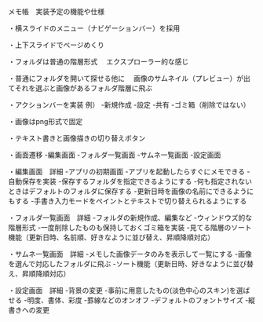 メモ帳　実装予定の機能や仕様

・横スライドのメニュー（ナビゲーションバー）を採用

・上下スライドでベージめくり

・フォルダは普通の階層形式
　エクスプローラー的な感じ

・普通にフォルダを開いて探せる他に
　画像のサムネイル（プレビュー）が出てそれを選ぶと画像があるフォルダ階層に飛ぶ

・アクションバーを実装
例）	-新規作成
	-設定
	-共有
	-ゴミ箱（削除ではない）

・画像はpng形式で固定

・テキスト書きと画像描きの切り替えボタン

・画面遷移
	-編集画面
	-フォルダ一覧画面
	-サムネ一覧画面
	-設定画面

・編集画面　詳細
	-アプリの初期画面
	-アプリを起動したらすぐにメモできる
	-自動保存を実装
		-保存するフォルダを指定できるようにする
		-何も指定されないときはデフォルトのフォルダに保存する
	-更新日時を画像の名前にできるようにもする
	-手書き入力モードをペイントとテキストで切り替えられるようにする

・フォルダ一覧画面　詳細
	-フォルダの新規作成、編集など
	-ウィンドウズ的な階層形式
	-一度削除したものも保持しておくゴミ箱を実装
	-見てる階層のソート機能（更新日時、名前順、好きなように並び替え、昇順降順対応）

・サムネ一覧画面　詳細
	-メモした画像データのみを表示して一覧にする
	-画像を選んで対応したフォルダに飛ぶ
	-ソート機能（更新日時、好きなように並び替え、昇順降順対応）

・設定画面　詳細
	-背景の変更
		-事前に用意したもの(淡色中心のスキン)を選ばせる
		-明度、書体、彩度
		-罫線などのオンオフ
	-デフォルトのフォントサイズ
	-縦書きへの変更
